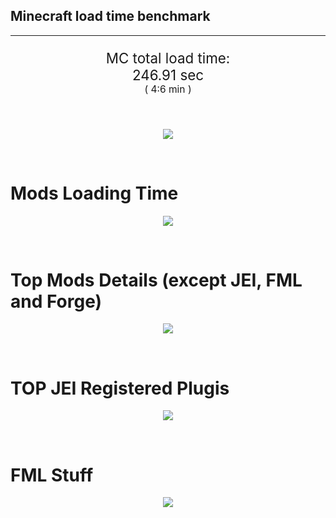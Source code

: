 ## Minecraft load time benchmark


---

<p align="center" style="font-size:160%;">
MC total load time:<br>
246.91 sec
<br>
<sup><sub>(
4:6 min
)</sub></sup>
</p>

<br>


<p align="center">
<img src="https://quickchart.io/chart?w=400&h=30&c={
  type: 'horizontalBar',
  data: {
    datasets: [
      {label:      'MODS:', data: [106.33]},
      {label: 'FML stuff:', data: [140.57]}
    ]
  },
  options: {
    scales: {
      xAxes: [{display: false,stacked: true}],
      yAxes: [{display: false,stacked: true}],
    },
    elements: {rectangle: {borderWidth: 2}},
    legend: {display: false,},
    plugins: {datalabels: {color: 'white',formatter: (value, context) =>
      [context.dataset.label, value].join(' ')
    }}
  }
}"/>
</p>

<br>

# Mods Loading Time
<p align="center">
<img src="https://quickchart.io/chart?w=400&h=300&c={
  type: 'outlabeledPie',
  options: {
    cutoutPercentage: 25,
    plugins: {
      legend: !1,
      outlabels: {
        stretch: 5,
        padding: 1,
        text: (v,i)=>[
          v.labels[v.dataIndex],' ',
          (v.percent*1000|0)/10,
          String.fromCharCode(37)].join('')
      }
    }
  },
  data: {...
`
516fa8   5.31s Ender IO;
813e81   5.06s OpenComputers;
8f304e   5.01s Astral Sorcery;
a651a8   4.45s IndustrialCraft 2;
cd922c   3.66s NuclearCraft;
5161a8   3.36s CraftTweaker2;
495797   8.09s CraftTweaker2 (Script Loading);
213664   2.62s Forestry;
a86e51   2.15s Extra Utilities 2;
308f7e   2.04s Quark: RotN Edition;
ba3eb8   2.01s Cyclic;
436e17   1.93s Integrated Dynamics;
3e8160   1.89s The Twilight Forest;
8f4d30   1.72s Open Terrain Generator;
3eb2ba   1.63s Botania;
8c2ccd   1.59s Immersive Engineering;
3eba85   1.43s Just Enough Magiculture;
649e21   1.37s OpenBlocks;
3e68ba   1.36s AE2 Unofficial Extended Life;
61176e   1.33s Ice and Fire;
814a3e   1.27s RFTools;
444444   9.64s 9 Other mods;
333333  37.76s 126 'Fast' mods (load 1.0s - 0.1s);
222222   7.75s 300 'Instant' mods (load %3C 0.1s)
`
    .split(';').reduce((a, l) => {
      l.match(/(\w{6}) *(\d*\.\d*)s (.*)/)
      .slice(1).map((a, i) => [[String.fromCharCode(35),a].join(''), parseFloat(a), a][i])
      .forEach((s, i) => 
        [a.datasets[0].backgroundColor, a.datasets[0].data, a.labels][i].push(s)
      );
      return a
    }, {
      labels: [],
      datasets: [{
        backgroundColor: [],
        data: [],
        borderColor: 'rgba(22,22,22,0.3)',
        borderWidth: 1
      }]
    })
  }
}"/>
</p>

<br>

# Top Mods Details (except JEI, FML and Forge)
<p align="center">
<img src="https://quickchart.io/chart?w=400&h=450&c={
  options: {
    scales: {
      xAxes: [{stacked: true}],
      yAxes: [{stacked: true}],
    },
    plugins: {
      datalabels: {
        anchor: 'end',
        align: 'top',
        color: 'white',
        backgroundColor: 'rgba(46, 140, 171, 0.6)',
        borderColor: 'rgba(41, 168, 194, 1.0)',
        borderWidth: 0.5,
        borderRadius: 3,
        padding: 0,
        font: {size:10},
        formatter: (v,ctx) => 
          ctx.datasetIndex!=ctx.chart.data.datasets.length-1 ? null
            : [((ctx.chart.data.datasets.reduce((a,b)=>a- -b.data[ctx.dataIndex],0)*10)|0)/10,'s'].join('')
      },
      colorschemes: {
        scheme: 'office.Damask6'
      }
    }
  },
  type: 'bar',
  data: {...(() => {
    let a = { labels: [], datasets: [] };
`
1: Construction;
2: Loading Resources;
3: PreInitialization;
4: Initialization;
5: InterModComms$IMC;
6: PostInitialization;
7: LoadComplete;
8: ModIdMapping
`
    .split(';')
      .map(l => l.match(/\d: (.*)/).slice(1))
      .forEach(([name]) => a.datasets.push({ label: name, data: [] }));
`
                        1      2      3      4      5      6      7      8  ;
Ender IO            |  1.25|  0.00|  3.86|  0.19|  0.00|  0.00|  0.00|  0.00;
OpenComputers       |  0.12|  0.00|  3.34|  1.59|  0.00|  0.00|  0.00|  0.00;
Astral Sorcery      |  0.17|  0.00|  4.30|  0.54|  0.00|  0.00|  0.00|  0.00;
IndustrialCraft 2   |  0.74|  0.01|  3.21|  0.50|  0.00|  0.00|  0.00|  0.00;
NuclearCraft        |  1.27|  0.00|  2.17|  0.22|  0.00|  0.00|  0.00|  0.00;
CraftTweaker2       |  0.45|  0.00|  2.91|  0.00|  0.00|  0.00|  0.00|  0.00;
Forestry            |  0.33|  0.00|  1.93|  0.36|  0.00|  0.00|  0.00|  0.00;
Extra Utilities 2   |  0.05|  0.00|  2.08|  0.02|  0.00|  0.00|  0.00|  0.00;
Quark: RotN Edition |  0.03|  0.00|  1.95|  0.06|  0.00|  0.00|  0.00|  0.00;
Cyclic              |  0.04|  0.00|  1.58|  0.38|  0.00|  0.00|  0.00|  0.00;
Integrated Dynamics |  0.19|  0.00|  1.71|  0.03|  0.00|  0.00|  0.00|  0.00;
The Twilight Forest |  0.64|  0.00|  1.14|  0.11|  0.00|  0.00|  0.00|  0.00
`
    .split(';').slice(1)
      .map(l => l.split('|').map(s => s.trim()))
      .forEach(([name, ...arr], i) => {
        a.labels.push(name);
        arr.forEach((v, j) => a.datasets[j].data[i] = v)
      }); return a
  })()}
}"/>
</p>

<br>

# TOP JEI Registered Plugis
<p align="center">
<img src="https://quickchart.io/chart?w=700&c={
  options: {
    elements: { rectangle: { borderWidth: 1 } },
    legend: false
  },
  type: 'horizontalBar',
    data: {...(() => {
      let a = {
        labels: [], datasets: [{
          backgroundColor: 'rgba(0, 99, 132, 0.5)',
          borderColor: 'rgb(0, 99, 132)',
          data: []
        }]
      };
`
  1.91: jeresources.jei.JEIConfig;
  0.78: com.rwtema.extrautils2.crafting.jei.XUJEIPlugin;
  0.51: com.buuz135.industrial.jei.JEICustomPlugin;
  0.46: com.buuz135.thaumicjei.ThaumcraftJEIPlugin;
  0.39: crazypants.enderio.machines.integration.jei.MachinesPlugin;
  0.37: mezz.jei.plugins.vanilla.VanillaPlugin;
  0.31: ic2.jeiIntegration.SubModule;
  0.27: nc.integration.jei.NCJEI;
  0.18: crazypants.enderio.base.integration.jei.JeiPlugin;
  0.17: knightminer.tcomplement.plugin.jei.JEIPlugin;
  0.17: cofh.thermalexpansion.plugins.jei.JEIPluginTE;
  0.11: crafttweaker.mods.jei.JEIAddonPlugin;
  0.11: ninjabrain.gendustryjei.GendustryJEIPlugin;
  0.10: net.bdew.jeibees.BeesJEIPlugin;
  0.09: lach_01298.qmd.jei.QMDJEI;
  1.15: Other 121 Plugins
`
        .split(';')
        .map(l => l.split(':'))
        .forEach(([time, name]) => {
          a.labels.push(name);
          a.datasets[0].data.push(time)
        })
        ; return a
    })()
  }
}"/>
</p>

<br>

# FML Stuff
<p align="center">
<img src="https://quickchart.io/chart?w=500&h=400&c={
  options: {
    rotation: Math.PI,
    cutoutPercentage: 55,
    plugins: {
      legend: !1,
      outlabels: {
        stretch: 5,
        padding: 1,
        text: (v)=>v.labels
      },
      doughnutlabel: {
        labels: [
          {
            text: 'FML stuff:',
            color: 'rgba(128, 128, 128, 0.5)',
            font: {size: 18}
          },
          {
            text: [140.57,'s'].join(''),
            color: 'rgba(128, 128, 128, 1)',
            font: {size: 22}
          }
        ]
      },
    }
  },
  type: 'outlabeledPie',
  data: {...(() => {
    let a = {
      labels: [],
      datasets: [{
        backgroundColor: [],
        data: [],
        borderColor: 'rgba(22,22,22,0.3)',
        borderWidth: 2
      }]
    };
`
993A00   0.27s Loading sounds;
994400   0.30s Loading Resource - SoundHandler;
444444 140.01s Other
`
    .split(';')
      .map(l => l.match(/(\w{6}) *(\d*\.\d*)s (.*)/))
      .forEach(([, col, time, name]) => {
        a.labels.push([name, ' ', time, 's'].join(''));
        a.datasets[0].data.push(parseFloat(time));
        a.datasets[0].backgroundColor.push([String.fromCharCode(35), col].join(''))
      })
      ; return a
  })()}
}"/>
</p>

<br>

